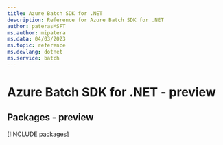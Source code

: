 ```yaml
---
title: Azure Batch SDK for .NET
description: Reference for Azure Batch SDK for .NET
author: paterasMSFT
ms.author: mipatera
ms.data: 04/03/2023
ms.topic: reference
ms.devlang: dotnet
ms.service: batch
---
```

# Azure Batch SDK for .NET - preview
## Packages - preview
[!INCLUDE [packages](batch-index.md)]